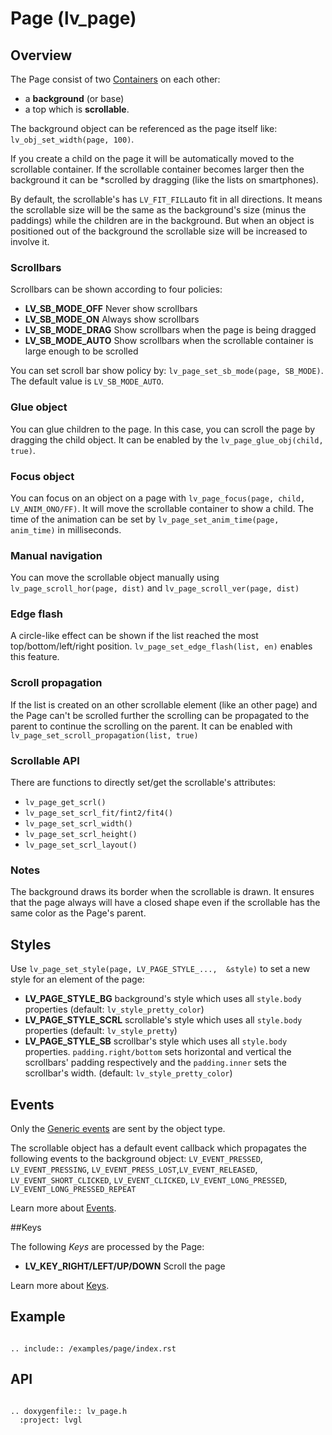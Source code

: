 # Page (lv_page)

## Overview

The Page consist of two [Containers](/object-types/page) on each other: 
- a **background** (or base)
- a top which is **scrollable**. 

The background object can be referenced as the page itself like: `lv_obj_set_width(page, 100)`.

If you create a child on the page it will be automatically moved to the scrollable container. 
If the scrollable container becomes larger then the background it can be *scrolled by dragging (like the lists on smartphones).

By default, the scrollable's has `LV_FIT_FILL`auto fit in all directions. 
It means the scrollable size will be the same as the background's size (minus the paddings) while the children are in the background. 
But when an object is positioned out of the background the scrollable size will be increased to involve it.
  
### Scrollbars
 
Scrollbars can be shown according to four policies:

- **LV_SB_MODE_OFF** Never show scrollbars
- **LV_SB_MODE_ON** Always show scrollbars
- **LV_SB_MODE_DRAG** Show scrollbars when the page is being dragged
- **LV_SB_MODE_AUTO** Show scrollbars when the scrollable container is large enough to be scrolled

You can set scroll bar show policy by: `lv_page_set_sb_mode(page, SB_MODE)`. The default value is `LV_SB_MODE_AUTO`.

### Glue object
You can glue children to the page. In this case, you can scroll the page by dragging the child object. 
It can be enabled by the `lv_page_glue_obj(child, true)`.

### Focus object
You can focus on an object on a page with `lv_page_focus(page, child, LV_ANIM_ONO/FF)`.
It will move the scrollable container to show a child. The time of the animation can be set by `lv_page_set_anim_time(page, anim_time)` in milliseconds.

### Manual navigation
You can move the scrollable object manually using `lv_page_scroll_hor(page, dist)` and `lv_page_scroll_ver(page, dist)`

### Edge flash
A circle-like effect can be shown if the list reached the most top/bottom/left/right position. `lv_page_set_edge_flash(list, en)` enables this feature.

### Scroll propagation

If the list is created on an other scrollable element (like an other page) and the Page can't be scrolled further the scrolling can be propagated to the parent to continue the scrolling on the parent. 
It can be enabled with `lv_page_set_scroll_propagation(list, true)`

### Scrollable API
There are functions to directly set/get the scrollable's attributes: 
- `lv_page_get_scrl()`
- `lv_page_set_scrl_fit/fint2/fit4()`
- `lv_page_set_scrl_width()`
- `lv_page_set_scrl_height()`
- `lv_page_set_scrl_layout()`

### Notes
The background draws its border when the scrollable is drawn. It ensures that the page always will have a closed shape even if the scrollable has the same color as the Page's parent.

## Styles

Use `lv_page_set_style(page, LV_PAGE_STYLE_...,  &style)` to set a new style for an element of the page:

- **LV_PAGE_STYLE_BG** background's style which uses all `style.body` properties (default: `lv_style_pretty_color`)
- **LV_PAGE_STYLE_SCRL** scrollable's style which uses all `style.body` properties (default: `lv_style_pretty`)
- **LV_PAGE_STYLE_SB** scrollbar's style which uses all `style.body` properties. `padding.right/bottom` sets horizontal and vertical the scrollbars' padding respectively and the `padding.inner` sets the scrollbar's width. (default: `lv_style_pretty_color`)

## Events
Only the [Generic events](/overview/event.html#generic-events) are sent by the object type.

The scrollable object has a default event callback which propagates the following events to the background object:
`LV_EVENT_PRESSED`, `LV_EVENT_PRESSING`, `LV_EVENT_PRESS_LOST`,`LV_EVENT_RELEASED`, `LV_EVENT_SHORT_CLICKED`, `LV_EVENT_CLICKED`, `LV_EVENT_LONG_PRESSED`, `LV_EVENT_LONG_PRESSED_REPEAT` 

Learn more about [Events](/overview/event).

##Keys

The following *Keys* are processed by the Page:
- **LV_KEY_RIGHT/LEFT/UP/DOWN** Scroll the page

Learn more about [Keys](/overview/indev).

## Example

```eval_rst

.. include:: /examples/page/index.rst

```

## API 

```eval_rst

.. doxygenfile:: lv_page.h
  :project: lvgl
        
```
